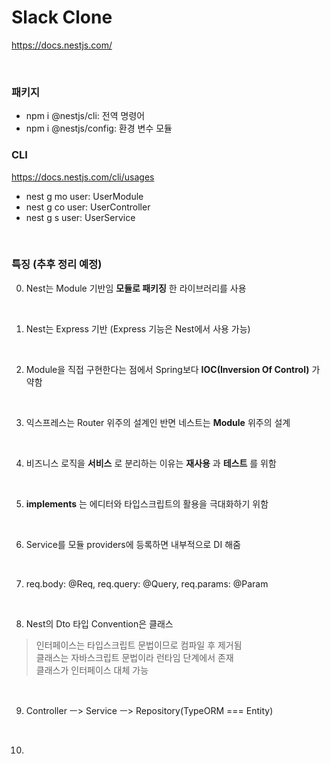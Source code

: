 # Slack Clone
https://docs.nestjs.com/

<br>

### 패키지
* npm i @nestjs/cli: 전역 명령어
* npm i @nestjs/config: 환경 변수 모듈

### CLI
https://docs.nestjs.com/cli/usages

* nest g mo user: UserModule
* nest g co user: UserController
* nest g s user: UserService 

<br>

### 특징 (추후 정리 예정)
0. Nest는 Module 기반임 __모듈로 패키징__ 한 라이브러리를 사용 
<br>

1. Nest는 Express 기반 (Express 기능은 Nest에서 사용 가능) 
<br>

2. Module을 직접 구현한다는 점에서 Spring보다 __IOC(Inversion Of Control)__ 가 약함 
<br>

3. 익스프레스는 Router 위주의 설계인 반면 네스트는 __Module__ 위주의 설계 
<br>

4. 비즈니스 로직을 __서비스__ 로 분리하는 이유는 __재사용__ 과 __테스트__ 를 위함 
<br>

5. __implements__ 는 에디터와 타입스크립트의 활용을 극대화하기 위함 
<br>

6. Service를 모듈 providers에 등록하면 내부적으로 DI 해줌 
<br>

7. req.body: @Req, req.query: @Query, req.params: @Param
<br>

8. Nest의 Dto 타입 Convention은 클래스
> 인터페이스는 타입스크립트 문법이므로 컴파일 후 제거됨 <br>
> 클래스는 자바스크립트 문법이라 런타임 단계에서 존재 <br>
> 클래스가 인터페이스 대체 가능
<br>

9. Controller ㅡ> Service ㅡ> Repository(TypeORM === Entity)
<br>

10. 